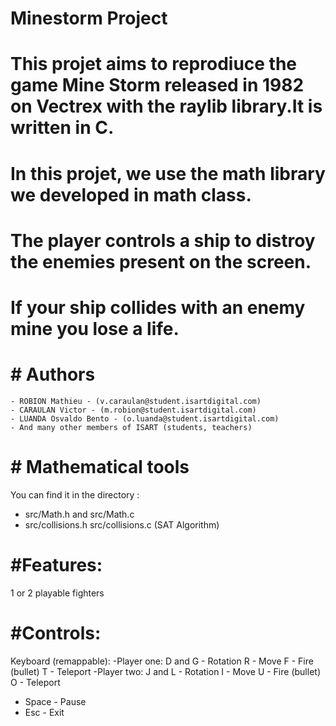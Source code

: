 # Minestorm Project

# This projet aims to reprodiuce the game Mine Storm released in 1982 on Vectrex with the raylib library.It is written in C.
# In this projet, we use the math library we developed in math class.
# The player controls a ship to distroy the enemies present on the screen.
# If your ship collides with an enemy mine you lose a life.

# # Authors
    - ROBION Mathieu - (v.caraulan@student.isartdigital.com)
    - CARAULAN Victor - (m.robion@student.isartdigital.com)
	- LUANDA Osvaldo Bento - (o.luanda@student.isartdigital.com)
	- And many other members of ISART (students, teachers)

# # Mathematical tools
You can find it in the directory :
- src/Math.h and src/Math.c
- src/collisions.h src/collisions.c (SAT Algorithm)


# #Features:

1 or 2 playable fighters


# #Controls:
Keyboard (remappable):
-Player one:
    D and G - Rotation
    R       - Move
    F       - Fire (bullet)
    T       - Teleport
-Player two:
    J and L - Rotation
    I       - Move
    U       - Fire (bullet)
    O       - Teleport
- Space - Pause
- Esc - Exit
